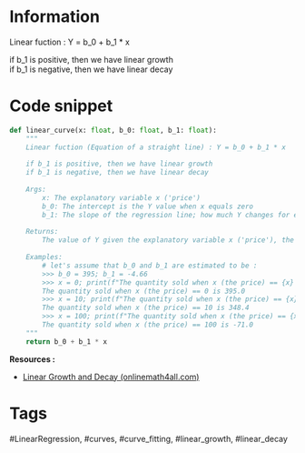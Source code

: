 
# Information
Linear fuction : Y = b_0 + b_1 * x  
  
if b_1 is positive, then we have linear growth  
if b_1 is negative, then we have linear decay

# Code snippet
```python
def linear_curve(x: float, b_0: float, b_1: float):  
    """  
    Linear fuction (Equation of a straight line) : Y = b_0 + b_1 * x  
    
    if b_1 is positive, then we have linear growth    
    if b_1 is negative, then we have linear decay 
     
    Args:        
	    x: The explanatory variable x ('price')        
	    b_0: The intercept is the Y value when x equals zero        
	    b_1: The slope of the regression line; how much Y changes for each one-unit change in x.  
	    
    Returns:        
	    The value of Y given the explanatory variable x ('price'), the intercept and the slope of the regression  
	    
    Examples:        
	    # let's assume that b_0 and b_1 are estimated to be : 
	    >>> b_0 = 395; b_1 = -4.66        
	    >>> x = 0; print(f"The quantity sold when x (the price) == {x} is {round((b_0 + b_1 * x),1)}")
        The quantity sold when x (the price) == 0 is 395.0        
        >>> x = 10; print(f"The quantity sold when x (the price) == {x} is {round((b_0 + b_1 * x),1)}")  
        The quantity sold when x (the price) == 10 is 348.4        
        >>> x = 100; print(f"The quantity sold when x (the price) == {x} is {round((b_0 + b_1 * x),1)}")  
        The quantity sold when x (the price) == 100 is -71.0    
    """    
    return b_0 + b_1 * x
```


**Resources :**
- [Linear Growth and Decay (onlinemath4all.com)](https://www.onlinemath4all.com/linear-growth-and-decay.html)

# Tags

#LinearRegression, #curves, #curve_fitting, #linear_growth, #linear_decay
